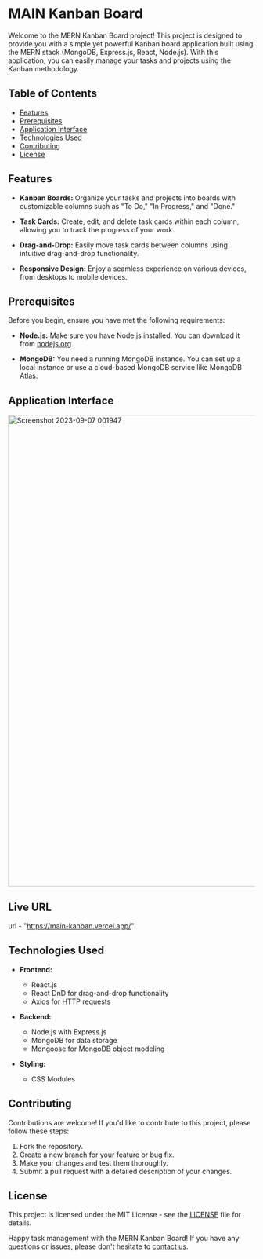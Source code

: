 # MAIN Kanban Board

Welcome to the MERN Kanban Board project! This project is designed to provide you with a simple yet powerful Kanban board application built using the MERN stack (MongoDB, Express.js, React, Node.js). With this application, you can easily manage your tasks and projects using the Kanban methodology.

## Table of Contents
- [Features](#features)
- [Prerequisites](#prerequisites)
- [Application Interface](#application-interface)
- [Technologies Used](#technologies-used)
- [Contributing](#contributing)
- [License](#license)

## Features

- **Kanban Boards:** Organize your tasks and projects into boards with customizable columns such as "To Do," "In Progress," and "Done."

- **Task Cards:** Create, edit, and delete task cards within each column, allowing you to track the progress of your work.

- **Drag-and-Drop:** Easily move task cards between columns using intuitive drag-and-drop functionality.

- **Responsive Design:** Enjoy a seamless experience on various devices, from desktops to mobile devices.

## Prerequisites

Before you begin, ensure you have met the following requirements:

- **Node.js:** Make sure you have Node.js installed. You can download it from [nodejs.org](https://nodejs.org/).

- **MongoDB:** You need a running MongoDB instance. You can set up a local instance or use a cloud-based MongoDB service like MongoDB Atlas.

## Application Interface

<img width="960" alt="Screenshot 2023-09-07 001947" src="https://github.com/rishabhbilwal2203/Main-kanban/assets/88207344/aa8d3020-17ba-419e-8c85-9858c7fad729">

## Live URL

url - "https://main-kanban.vercel.app/"

## Technologies Used

- **Frontend:**
  - React.js
  - React DnD for drag-and-drop functionality
  - Axios for HTTP requests

- **Backend:**
  - Node.js with Express.js
  - MongoDB for data storage
  - Mongoose for MongoDB object modeling

- **Styling:**
  - CSS Modules

## Contributing

Contributions are welcome! If you'd like to contribute to this project, please follow these steps:

1. Fork the repository.
2. Create a new branch for your feature or bug fix.
3. Make your changes and test them thoroughly.
4. Submit a pull request with a detailed description of your changes.

## License

This project is licensed under the MIT License - see the [LICENSE](LICENSE) file for details.

Happy task management with the MERN Kanban Board! If you have any questions or issues, please don't hesitate to [contact us](mailto:rishabhbilwal@gmail.com).
